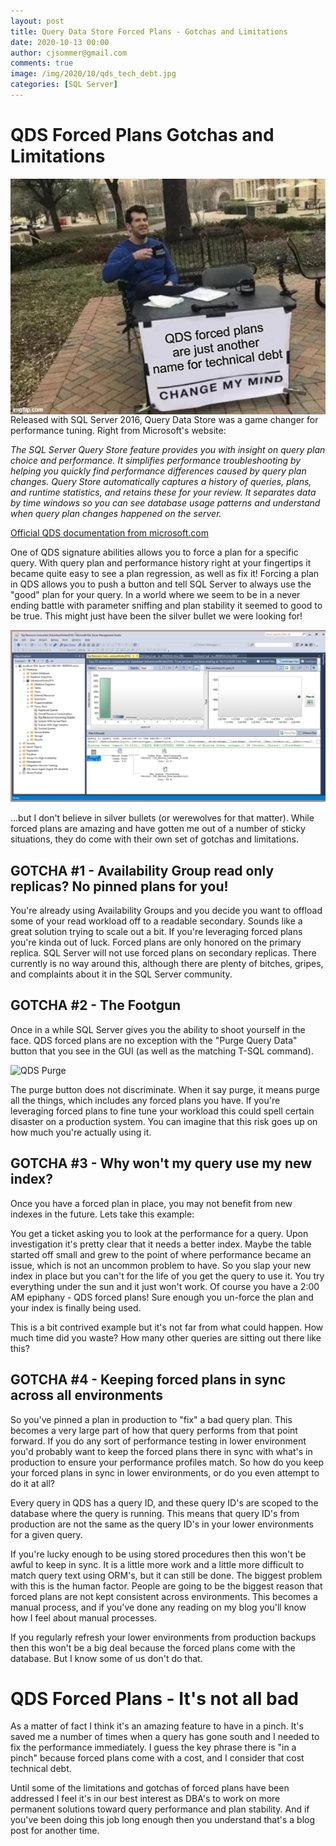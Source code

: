 ```yaml
---
layout: post
title: Query Data Store Forced Plans - Gotchas and Limitations
date: 2020-10-13 00:00
author: cjsommer@gmail.com
comments: true
image: /img/2020/10/qds_tech_debt.jpg
categories: [SQL Server]
---
```

<!-- Image and URL references used in this post -->
[img_qds_force_plan]: /img/2020/10/qds_force_plan.png
[img_qds_tech_debt]: /img/2020/10/qds_tech_debt.jpg
[img_qds_purge]: /img/2020/10/qds_purge.png

[url_qds_ms]: https://docs.microsoft.com/en-us/sql/relational-databases/performance/monitoring-performance-by-using-the-query-store

<!-- Content -->

# QDS Forced Plans Gotchas and Limitations
<img src="/img/2020/10/qds_tech_debt.jpg" alt="QDS Forced Plans" align="right">

Released with SQL Server 2016, Query Data Store was a game changer for performance tuning. Right from Microsoft's website: 

_The SQL Server Query Store feature provides you with insight on query plan choice and performance. It simplifies performance troubleshooting by helping you quickly find performance differences caused by query plan changes. Query Store automatically captures a history of queries, plans, and runtime statistics, and retains these for your review. It separates data by time windows so you can see database usage patterns and understand when query plan changes happened on the server._

[Official QDS documentation from microsoft.com][url_qds_ms]

One of QDS signature abilities allows you to force a plan for a specific query. With query plan and performance history right at your fingertips it became quite easy to see a plan regression, as well as fix it! Forcing a plan in QDS allows you to push a button and tell SQL Server to always use the "good" plan for your query. In a world where we seem to be in a never ending battle with parameter sniffing and plan stability it seemed to good to be true. This might just have been the silver bullet we were looking for! 

![QDS Image][img_qds_force_plan]

...but I don't believe in silver bullets (or werewolves for that matter). While forced plans are amazing and have gotten me out of a number of sticky situations, they do come with their own set of gotchas and limitations.

## GOTCHA #1 - Availability Group read only replicas? No pinned plans for you!
You're already using Availability Groups and you decide you want to offload some of your read workload off to a readable secondary. Sounds like a great solution trying to scale out a bit. If you're leveraging forced plans you're kinda out of luck. Forced plans are only honored on the primary replica. SQL Server will not use forced plans on secondary replicas. There currently is no way around this, although there are plenty of bitches, gripes, and complaints about it in the SQL Server community. 

## GOTCHA #2 - The Footgun
Once in a while SQL Server gives you the ability to shoot yourself in the face. QDS forced plans are no exception with the "Purge Query Data" button that you see in the GUI (as well as the matching T-SQL command). 

![QDS Purge](img_qds_purge)

The purge button does not discriminate. When it say purge, it means purge all the things, which includes any forced plans you have. If you're leveraging forced plans to fine tune your workload this could spell certain disaster on a production system. You can imagine that this risk goes up on how much you're actually using it.

## GOTCHA #3 - Why won't my query use my new index?
Once you have a forced plan in place, you may not benefit from new indexes in the future. Lets take this example:

You get a ticket asking you to look at the performance for a query. Upon investigation it's pretty clear that it needs a better index. Maybe the table started off small and grew to the point of where performance became an issue, which is not an uncommon problem to have. So you slap your new index in place but you can't for the life of you get the query to use it. You try everything under the sun and it just won't work. Of course you have a 2:00 AM epiphany - QDS forced plans! Sure enough you un-force the plan and your index is finally being used. 

This is a bit contrived example but it's not far from what could happen. How much time did you waste? How many other queries are sitting out there like this?

## GOTCHA #4 - Keeping forced plans in sync across all environments
So you've pinned a plan in production to "fix" a bad query plan. This becomes a very large part of how that query performs from that point forward. If you do any sort of performance testing in lower environment you'd probably want to keep the forced plans there in sync with what's in production to ensure your performance profiles match. So how do you keep your forced plans in sync in lower environments, or do you even attempt to do it at all? 

Every query in QDS has a query ID, and these query ID's are scoped to the database where the query is running. This means that query ID's from production are not the same as the query ID's in your lower environments for a given query. 

If you're lucky enough to be using stored procedures then this won't be awful to keep in sync. It is a little more work and a little more difficult to match query text using ORM's, but it can still be done. The biggest problem with this is the human factor. People are going to be the biggest reason that forced plans are not kept consistent across environments. This becomes a manual process, and if you've done any reading on my blog you'll know how I feel about manual processes.

If you regularly refresh your lower environments from production backups then this won't be a big deal because the forced plans come with the database. But I know some of us don't do that. 

# QDS Forced Plans - It's not all bad
As a matter of fact I think it's an amazing feature to have in a pinch. It's saved me a number of times when a query has gone south and I needed to fix the performance immediately. I guess the key phrase there is "in a pinch" because forced plans come with a cost, and I consider that cost technical debt. 

Until some of the limitations and gotchas of forced plans have been addressed I feel it's in our best interest as DBA's to work on more permanent solutions toward query performance and plan stability. And if you've been doing this job long enough then you understand that's a blog post for another time.
